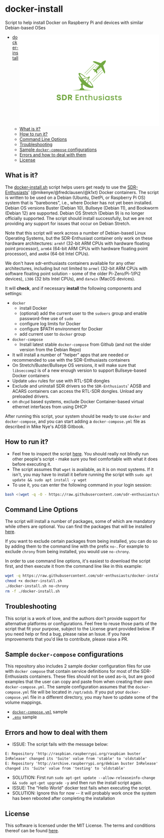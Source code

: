 # docker-install

Script to help install Docker on Raspberry Pi and devices with similar Debian-based OSes

<img align="right" src="https://raw.githubusercontent.com/sdr-enthusiasts/sdr-enthusiast-assets/main/SDR%20Enthusiasts.svg" height="300">

- [docker-install](#docker-install)
  - [What is it?](#what-is-it)
  - [How to run it?](#how-to-run-it)
  - [Command Line Options](#command-line-options)
  - [Troubleshooting](#troubleshooting)
  - [Sample `docker-compose` configurations](#sample-docker-compose-configurations)
  - [Errors and how to deal with them](#errors-and-how-to-deal-with-them)
  - [License](#license)

## What is it?

The [docker-install.sh](docker-install.sh) script helps users get ready to use the [SDR-Enthusiasts](https://github.com/sdr-enthusiasts)' (@mikenye/@fredclausen/@k1xt) Docker containers.
The script is written to be used on a Debian (Ubuntu, DietPi, or Raspberry Pi OS) system that is "barebones", i.e., where Docker has not yet been installed. Debian OS versions Buster (Debian 10), Bullseye (Debian 11), and Bookworm (Debian 12) are supported. Debian OS Stretch (Debian 9) is no longer officially supported. The script should install successfully, but we are not providing any support for issues that occur on Debian Stretch.

Note that this script will work across a number of Debian-based Linux Operating Systems, but the SDR-Enthusiast container only work on these hardware architectures: `armhf` (32-bit ARM CPUs with hardware floating point processor), `arm64` (64-bit ARM CPUs with hardware floating point processor), and `amd64` (64-bit Intel CPUs).

We don't have sdr-enthusiasts containers available for any other architectures, including but not limited to `armel` (32-bit ARM CPUs with software floating point solution - some of the older Pi-Zero/Pi-1/Pi2 devices), `i386` (32 bits Intel CPUs), and `darwin` (MacOS devices).

It will **check**, and if necessary **install** the following components and settings:

- `docker`
  - install Docker
  - (optional) add the current user to the `sudoers` group and enable password-free use of `sudo`
  - configure log limits for Docker
  - configure $PATH environment for Docker
  - add current user to `docker` group
- `docker-compose`
  - Install latest stable `docker-compose` from Github (and not the older version from the Debian Repo)
- It will install a number of "helper" apps that are needed or recommended to use with the SDR-Enthusiasts containers
- On Stretch/Buster/Bullseye OS versions, it will make sure that `libseccomp2` is of a new enough version to support Bullseye-based Docker containers
- Update `udev` rules for use with RTL-SDR dongles
- Exclude and uninstall SDR drivers so the `SDR-Enthusiasts`' ADSB and ACARS containers can access the RTL-SDR dongles. Unload any preloaded drivers.
- on `dhcpd` based systems, exclude Docker Container-based virtual ethernet interfaces from using DHCP

After running this script, your system should be ready to use `docker` and `docker-compose`, and you can start adding a `docker-compose.yml` file as described in Mike Nye's ADSB Gitbook.

## How to run it?

- Feel free to inspect the script [here](docker-install.sh). You should really not blindly run other people's script - make sure you feel comfortable with what it does before executing it.
- The script assumes that `wget` is available, as it is on most systems. If it isn't, you may have to install it before running the script  with `sudo apt update && sudo apt install -y wget`
- To use it, you can enter the following command in your login session:

```bash
bash <(wget -q -O - https://raw.githubusercontent.com/sdr-enthusiasts/docker-install/main/docker-install.sh)
```

## Command Line Options

The script will install a number of packages, some of which are mandatory while others are optional. You can find the packages that will be installed [here](https://github.com/sdr-enthusiasts/docker-install/blob/main/docker-install.sh#L22).

If you want to exclude certain packages from being installed, you can do so by adding them to the command line with the prefix `no-`. For example to exclude `chrony` from being installed, you would use `no-chrony`.

In order to use command line options, it's easiest to download the script first, and then execute it from the command line like in this example:

```bash
wget -q https://raw.githubusercontent.com/sdr-enthusiasts/docker-install/main/docker-install.sh
chmod +x docker-install.sh
./docker-install.sh no-chrony
rm -f ./docker-install.sh
```

## Troubleshooting

This script is a work of love, and the authors don't provide support for alternative platforms or configurations.
Feel free to reuse those parts of the script that fit your purpose, subject to the License grant provided below.
If you need help or find a bug, please raise an Issue.
If you have improvements that you'd like to contribute, please raise a PR.

## Sample `docker-compose` configurations

This repository also includes 2 sample docker configuration files for use with `docker compose` that contain service definitions for most of the SDR-Enthusiasts containers. These files should not be used as-is, but are good examples that the user can copy and paste from when creating their own `docker-compose.yml`.
The sample configuration assumes that the `docker-compose.yml` file will be located in `/opt/adsb`. If you put your `docker-compose.yml` file in a different directory, you may have to update some of the volume mappings.

- [`docker-compose.yml`](sample-docker-compose.yml) sample
- [`.env`](sample-dot-env) sample

## Errors and how to deal with them

- ISSUE: The script fails with the message below:

```text
E: Repository 'http://raspbian.raspberrypi.org/raspbian buster InRelease' changed its 'Suite' value from 'stable' to 'oldstable'
E: Repository 'http://archive.raspberrypi.org/debian buster InRelease' changed its 'Suite' value from 'testing' to 'oldstable'
```

- SOLUTION: First run `sudo apt-get update --allow-releaseinfo-change && sudo apt-get upgrade -y` and then run the install script again.
- ISSUE: The "Hello World" docker test fails when executing the script.
- SOLUTION: Ignore this for now -- it will probably work once the system has been rebooted after completing the installation

## License

This software is licensed under the MIT License. The terms and conditions thereof can be found [here](LICENSE).
